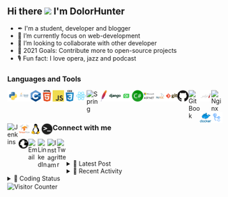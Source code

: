 <h2>Hi there <img src="https://media.giphy.com/media/hvRJCLFzcasrR4ia7z/giphy.gif" width="25px"> I'm DolorHunter</h2>

<ul>
  <li>✒ I'm a student, developer and blogger</li>
  <li>🌱 I’m currently focus on web-development</li>
  <li>👯 I’m looking to collaborate with other developer</li>
  <li>🥅 2021 Goals: Contribute more to open-source projects</li>
  <li>🎙️ Fun fact: I love opera, jazz and podcast</li>
</ul>

### Languages and Tools

<img align="left" alt="python" width="26px" src="https://raw.githubusercontent.com/github/explore/80688e429a7d4ef2fca1e82350fe8e3517d3494d/topics/python/python.png" />
<img align="left" alt="java" width="26px" src="https://raw.githubusercontent.com/github/explore/80688e429a7d4ef2fca1e82350fe8e3517d3494d/topics/java/java.png" />
<img align="left" alt="cpp" width="26px" src="https://raw.githubusercontent.com/github/explore/80688e429a7d4ef2fca1e82350fe8e3517d3494d/topics/cpp/cpp.png" />
<img align="left" alt="HTML5" width="26px" src="https://raw.githubusercontent.com/github/explore/80688e429a7d4ef2fca1e82350fe8e3517d3494d/topics/html/html.png" />
<img align="left" alt="Javascript" width="26px" src="https://raw.githubusercontent.com/github/explore/80688e429a7d4ef2fca1e82350fe8e3517d3494d/topics/javascript/javascript.png" />
<img align="left" alt="CSS" width="26px" src="https://raw.githubusercontent.com/github/explore/80688e429a7d4ef2fca1e82350fe8e3517d3494d/topics/css/css.png" />
<img align="left" alt="React" width="26px" src="https://raw.githubusercontent.com/github/explore/80688e429a7d4ef2fca1e82350fe8e3517d3494d/topics/react/react.png" />
<img align="left" alt="Spring" width="26px" src="https://avatars0.githubusercontent.com/u/317776?s=200&v=4" />
<img align="left" alt="Maven" width="26px" src="https://raw.githubusercontent.com/github/explore/80688e429a7d4ef2fca1e82350fe8e3517d3494d/topics/maven/maven.png" />
<img align="left" alt="Django" width="26px" src="https://raw.githubusercontent.com/github/explore/80688e429a7d4ef2fca1e82350fe8e3517d3494d/topics/django/django.png" />
<img align="left" alt="Qt" width="26px" src="https://raw.githubusercontent.com/github/explore/80688e429a7d4ef2fca1e82350fe8e3517d3494d/topics/qt/qt.png" />
<img align="left" alt="C#" width="26px" src="https://raw.githubusercontent.com/github/explore/80688e429a7d4ef2fca1e82350fe8e3517d3494d/topics/csharp/csharp.png" />
<img align="left" alt="ASP.NET" width="26px" src="https://raw.githubusercontent.com/github/explore/80688e429a7d4ef2fca1e82350fe8e3517d3494d/topics/aspnet/aspnet.png" />
<img align="left" alt="MySQL" width="26px" src="https://raw.githubusercontent.com/github/explore/80688e429a7d4ef2fca1e82350fe8e3517d3494d/topics/mysql/mysql.png" />
<img align="left" alt="Git" width="26px" src="https://raw.githubusercontent.com/github/explore/80688e429a7d4ef2fca1e82350fe8e3517d3494d/topics/git/git.png" />
<img align="left" alt="GitHub" width="26px" src="https://raw.githubusercontent.com/github/explore/78df643247d429f6cc873026c0622819ad797942/topics/github/github.png" />
<img align="left" alt="GitBook" width="26px" src="https://avatars2.githubusercontent.com/u/7111340?s=200&v=4" />
<img align="left" alt="Jekyll" width="26px" src="https://raw.githubusercontent.com/github/explore/80688e429a7d4ef2fca1e82350fe8e3517d3494d/topics/jekyll/jekyll.png" />
<img align="left" alt="Nginx" width="26px" src="https://avatars0.githubusercontent.com/u/1412239?s=200&v=4" />
<img align="left" alt="Docker" width="26px" src="https://raw.githubusercontent.com/github/explore/80688e429a7d4ef2fca1e82350fe8e3517d3494d/topics/docker/docker.png" />
<img align="left" alt="GitHub Action" width="26px" src="https://raw.githubusercontent.com/github/explore/2c7e603b797535e5ad8b4beb575ab3b7354666e1/topics/actions/actions.png" />
<img align="left" alt="Jenkins" width="26px" src="https://avatars0.githubusercontent.com/u/107424?s=200&v=4" />
<img align="left" alt="Tensorflow" width="26px" src="https://raw.githubusercontent.com/github/explore/80688e429a7d4ef2fca1e82350fe8e3517d3494d/topics/tensorflow/tensorflow.png" />
<img align="left" alt="Linux" width="26px" src="https://raw.githubusercontent.com/github/explore/80688e429a7d4ef2fca1e82350fe8e3517d3494d/topics/linux/linux.png" />
<img align="left" alt="Terminal" width="26px" src="https://raw.githubusercontent.com/github/explore/80688e429a7d4ef2fca1e82350fe8e3517d3494d/topics/terminal/terminal.png" />

<br /><br />

### Connect with me

<a href="https://dolorhunter.com"><img align="left" alt="dolorhunter.com" width="22px" src="https://raw.githubusercontent.com/iconic/open-iconic/master/svg/globe.svg" /></a>
<a href="mailto:dolorhunter@gmail.com"><img align="left" alt="Email" width="22px" src="https://cdn.jsdelivr.net/npm/simple-icons@3.5.0/icons/gmail.svg"/></a>
<a href="https://www.linkedin.com/in/zixiangwang/"><img align="left" alt="LinkedIn" width="22px" src="https://cdn.jsdelivr.net/npm/simple-icons@v3/icons/linkedin.svg"/></a>
<a href="https://www.instagram.com/wangzi_xiang/"><img align="left" alt="Instagram" width="22px" src="https://cdn.jsdelivr.net/npm/simple-icons@v3/icons/instagram.svg"/></a>
<a href="https://twitter.com/tzu__hsiang"><img align="left" alt="Twitter" width="22px" src="https://cdn.jsdelivr.net/npm/simple-icons@v3/icons/twitter.svg"/></a>

<br /><br />

<details>
  <summary>🙉 Latest Post</summary>

<!-- BLOG-POST-LIST:START -->
- [最后的自白](https://dolorhunter.com/bs-cs-graduation-summary/)
- [“内卷”过后，只能“躺平”？](https://dolorhunter.com/tangpingnism-after-involution/)
- [上网时元数据是怎么泄漏的](https://dolorhunter.com/how-metadata-is-leaked-when-surfing-the-internet/)
- [为什么不随波逐流做一个平庸的人呢？](https://dolorhunter.com/why-dont-you-play-by-the-book/)
- [MUIDataTable实现CRUD增删改查并使用axios请求api](https://dolorhunter.com/mui-datatable-crud-with-axios-request-api/)
<!-- BLOG-POST-LIST:END -->

</details>

<details>
  <summary>🙊 Recent Activity</summary>

<!--START_SECTION:activity-->
1. 🗣 Commented on [#1](https://github.com/DolorHunter/OS_PR-DR/issues/1) in [DolorHunter/OS_PR-DR](https://github.com/DolorHunter/OS_PR-DR)
2. 🗣 Commented on [#9](https://github.com/lib-hfut/lib-hfut/issues/9) in [lib-hfut/lib-hfut](https://github.com/lib-hfut/lib-hfut)
3. 💪 Opened PR [#243](https://github.com/v2fly/v2ray-step-by-step/pull/243) in [v2fly/v2ray-step-by-step](https://github.com/v2fly/v2ray-step-by-step)
4. 🎉 Merged PR [#8](https://github.com/lib-hfut/lib-hfut/pull/8) in [lib-hfut/lib-hfut](https://github.com/lib-hfut/lib-hfut)
5. 💪 Opened PR [#8](https://github.com/lib-hfut/lib-hfut/pull/8) in [lib-hfut/lib-hfut](https://github.com/lib-hfut/lib-hfut)
<!--END_SECTION:activity-->

</details>

<details>
  <summary>🙈 Coding Status</summary>
    <img align="left" alt="GitHub Status" src="https://github-readme-stats.vercel.app/api?username=dolorhunter&show_icons=true&bg_color=30,e96443,904e95&title_color=fff&text_color=fff">
    <img align="left" alt="Code Status" src="https://github-readme-stats.vercel.app/api/top-langs/?username=dolorhunter&layout=compact&bg_color=30,e96443,904e95&title_color=fff&text_color=fff" />
</details>

<img align="center" alt="Visitor Counter" src="https://komarev.com/ghpvc/?username=DolorHunter&color=dc143c&style=flat-square">
